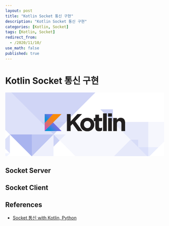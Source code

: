 ```yaml
---
layout: post
title: "Kotlin Socket 통신 구현"
description: "Kotlin Socket 통신 구현"
categories: [Kotlin, Socket]
tags: [Kotlin, Socket]
redirect_from:
  - /2020/11/10/
use_math: false
published: true
---
```


# Kotlin Socket 통신 구현

<img src="/assets/images/posts/logos/kotlin_800x320.png">

## Socket Server

<script src="https://gist.github.com/bossm0n5t3r/33cb356bd9e8cb2745a60870075d06ec.js"></script>

## Socket Client

<script src="https://gist.github.com/bossm0n5t3r/960f4468eb50a82415f3f5ef39b5a266.js"></script>

## References

- [Socket 통신 with Kotlin, Python](https://penguin-story.tistory.com/6)

